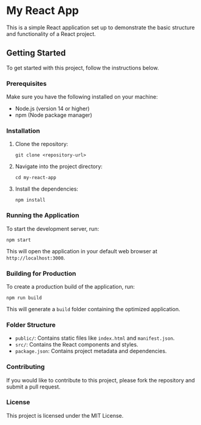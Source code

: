# My React App

This is a simple React application set up to demonstrate the basic structure and functionality of a React project.

## Getting Started

To get started with this project, follow the instructions below.

### Prerequisites

Make sure you have the following installed on your machine:

- Node.js (version 14 or higher)
- npm (Node package manager)

### Installation

1. Clone the repository:

   ```
   git clone <repository-url>
   ```

2. Navigate into the project directory:

   ```
   cd my-react-app
   ```

3. Install the dependencies:

   ```
   npm install
   ```

### Running the Application

To start the development server, run:

```
npm start
```

This will open the application in your default web browser at `http://localhost:3000`.

### Building for Production

To create a production build of the application, run:

```
npm run build
```

This will generate a `build` folder containing the optimized application.

### Folder Structure

- `public/`: Contains static files like `index.html` and `manifest.json`.
- `src/`: Contains the React components and styles.
- `package.json`: Contains project metadata and dependencies.

### Contributing

If you would like to contribute to this project, please fork the repository and submit a pull request.

### License

This project is licensed under the MIT License.